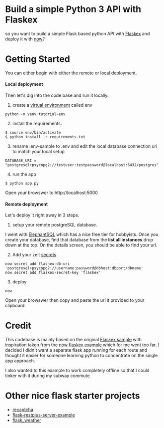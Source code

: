# Build a simple Python 3 API with Flaskex

so you want to build a simple Flask based python API with [Flaskex](https://github.com/anfederico/Flaskex) and deploy it with [now](https://zeit.co/now)?

# Getting Started 

You can either begin with either the remote or local deployment.

#### Local deployment

Then let's dig into the code base and run it locally. 

1. create a [virtual environment](https://docs.python.org/3/tutorial/venv.html) called env

```
python -m venv tutorial-env 
```

2. install the requirements.

```
$ source env/bin/activate 
$ python install -r requirements.txt
```

3. rename .env-sample to .env and edit the local database connection uri to match your local setup

```
DATABASE_URI = "postgresql+psycopg2://testuser:testpassword@localhost:5432/postgres"
```

4. run the app 

```
$ python app.py 
```

Open your browswer to http://localhost:5000

#### Remote deployment

Let's deploy it right away in 3 steps.

1. setup your remote postgreSQL database.

I went with [ElephantSQL](https://www.elephantsql.com/) which has a nice free tier for hobbyists. Once you create your database, find that database from the **list all instances** drop down at the top. On the details screen, you should be able to find your url. 


2. Add your zeit [secrets](https://zeit.co/docs/v2/deployments/environment-variables-and-secrets) 

```
now secret add flashex-db-uri 'postgresql+psycopg2://username:password@dbhost:dbport/dbname' 
now secret add flaskex-secret-key 'flaskex' 
```

3. deploy 

```
now
```

Open your browswer then copy and paste the url it provided to your clipboard. 

# Credit 

This codebase is mainly based on the original [Flaskex sample](https://github.com/anfederico/Flaskex) with inspiration taken from the [now flaskex example](https://zeit.co/examples/flaskex-postgresql) which for me went too far. I decided I didn't want a separate flask app running for each route and thought it easier for someone learning python to concentrate on the single app approach. 

I also wanted to this example to work completely offline so that I could tinker with it during my subway commute. 

# Other nice flask starter projects

* [recaptcha](https://pusher.com/tutorials/google-recaptcha-flask)
* [flask-restplus-server-example](https://github.com/frol/flask-restplus-server-example)
* [flask_weather](https://github.com/M0nica/flask_weather)
